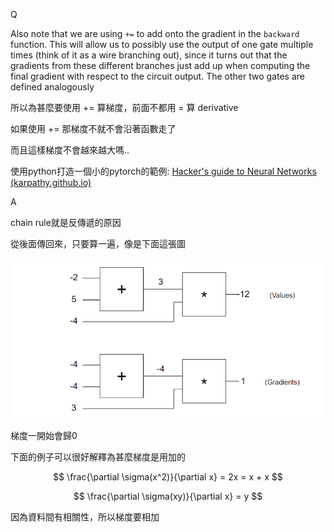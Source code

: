 Q

Also note that we are using `+=` to add onto the gradient in the `backward` function. This will allow us to possibly use the output of one gate multiple times (think of it as a wire branching out), since it turns out that the gradients from these different branches just add up when computing the final gradient with respect to the circuit output. The other two gates are defined analogously

所以為甚麼要使用 += 算梯度，前面不都用 = 算 derivative

如果使用 += 那梯度不就不會沿著函數走了

而且這樣梯度不會越來越大嗎..





使用python打造一個小的pytorch的範例: [Hacker's guide to Neural Networks (karpathy.github.io)](http://karpathy.github.io/neuralnets/?fbclid=IwAR229GfWD95boQ8LweXhC7KY4jcQiYLGJ_25qdeG0NT1UGBD2nWpl3bPwjg)





A

chain rule就是反傳遞的原因

從後面傳回來，只要算一遍，像是下面這張圖

![](picture/BackWardFlow.png)

梯度一開始會歸0

下面的例子可以很好解釋為甚麼梯度是用加的


$$
\frac{\partial \sigma(x^2)}{\partial x} = 2x = x + x
$$

$$
\frac{\partial \sigma(xy)}{\partial x} = y
$$

因為資料間有相關性，所以梯度要相加